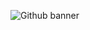 ![Github banner](https://github.com/adamalrasi/CompassUK/assets/147779056/d5048c61-5ebd-434a-8618-b3f27fc37579)



<!--
h
Here are some ideas to get you started:

- 🔭 I’m currently working on ...
- 🌱 I’m currently learning ...
- 👯 I’m looking to collaborate on ...
- 🤔 I’m looking for help with ...
- 💬 Ask me about ...
- 📫 How to reach me: ...
- 😄 Pronouns: ...
- ⚡ Fun fact: ...
-->
